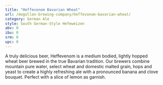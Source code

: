 ```yaml
---
title: "Heffevonom Bavarian Wheat"
url: /mogollon-brewing-company/heffevonom-bavarian-wheat/
category: German Ale
style: South German-Style Hefeweizen
abv: 0
ibu: 0
srm: 0
upc: 0
---
```

A truly delicious beer, Heffevenom is a medium bodied, lightly hopped wheat beer brewed in the true Bavarian tradition.  Our brewers combine mountain pure water, select wheat and domestic malted grain, hops and yeast to create a highly refreshing ale with a pronounced banana and clove bouquet. Perfect with a slice of lemon as garnish.
